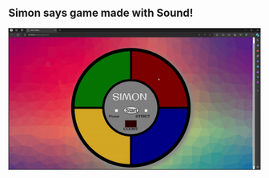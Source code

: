 ## Simon says game made with Sound!
![Simon Says Game Tutorial](https://github.com/T4c0/Simon-Game/blob/main/media/ezgif.com-video-to-gif-converter%20(1).gif)


